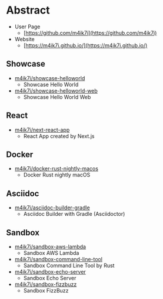 # Abstract

- User Page
    - [https://github.com/m4ik7i](https://github.com/m4ik7i)
- Website
    - [https://m4ik7i.github.io/](https://m4ik7i.github.io/)

## Showcase

- [m4ik7i/showcase-helloworld](https://github.com/m4ik7i/showcase-helloworld)
    - Showcase Hello World
- [m4ik7i/showcase-helloworld-web](https://github.com/m4ik7i/showcase-helloworld-web)
    - Showcase Hello World Web

## React

- [m4ik7i/next-react-app](https://github.com/m4ik7i/next-react-app)
    - React App created by Next.js

## Docker

- [m4ik7i/docker-rust-nightly-macos](https://github.com/m4ik7i/docker-rust-nightly-macos)
    - Docker Rust nightly macOS

## Asciidoc

- [m4ik7i/asciidoc-builder-gradle](https://github.com/m4ik7i/asciidoc-builder-gradle)
    - Asciidoc Builder with Gradle (Asciidoctor)

## Sandbox

- [m4ik7i/sandbox-aws-lambda](https://github.com/m4ik7i/sandbox-aws-lambda)
    - Sandbox AWS Lambda
- [m4ik7i/sandbox-command-line-tool](https://github.com/m4ik7i/sandbox-command-line-tool)
    - Sandbox Command Line Tool by Rust
- [m4ik7i/sandbox-echo-server](https://github.com/m4ik7i/sandbox-echo-server)
    - Sandbox Echo Server
- [m4ik7i/sandbox-fizzbuzz](https://github.com/m4ik7i/sandbox-fizzbuzz)
    - Sandbox FizzBuzz
